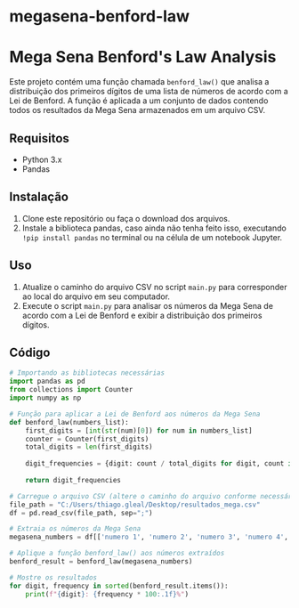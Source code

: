 # megasena-benford-law

# Mega Sena Benford's Law Analysis

Este projeto contém uma função chamada `benford_law()` que analisa a distribuição dos primeiros dígitos de uma lista de números de acordo com a Lei de Benford. A função é aplicada a um conjunto de dados contendo todos os resultados da Mega Sena armazenados em um arquivo CSV.

## Requisitos

- Python 3.x
- Pandas

## Instalação

1. Clone este repositório ou faça o download dos arquivos.
2. Instale a biblioteca pandas, caso ainda não tenha feito isso, executando `!pip install pandas` no terminal ou na célula de um notebook Jupyter.

## Uso

1. Atualize o caminho do arquivo CSV no script `main.py` para corresponder ao local do arquivo em seu computador.
2. Execute o script `main.py` para analisar os números da Mega Sena de acordo com a Lei de Benford e exibir a distribuição dos primeiros dígitos.

## Código

```python
# Importando as bibliotecas necessárias
import pandas as pd
from collections import Counter
import numpy as np

# Função para aplicar a Lei de Benford aos números da Mega Sena
def benford_law(numbers_list):
    first_digits = [int(str(num)[0]) for num in numbers_list]
    counter = Counter(first_digits)
    total_digits = len(first_digits)
    
    digit_frequencies = {digit: count / total_digits for digit, count in counter.items()}
    
    return digit_frequencies

# Carregue o arquivo CSV (altere o caminho do arquivo conforme necessário)
file_path = "C:/Users/thiago.gleal/Desktop/resultados_mega.csv"
df = pd.read_csv(file_path, sep=";")

# Extraia os números da Mega Sena
megasena_numbers = df[['numero 1', 'numero 2', 'numero 3', 'numero 4', 'numero 5', 'numero 6']].values.flatten()

# Aplique a função benford_law() aos números extraídos
benford_result = benford_law(megasena_numbers)

# Mostre os resultados
for digit, frequency in sorted(benford_result.items()):
    print(f"{digit}: {frequency * 100:.1f}%")

